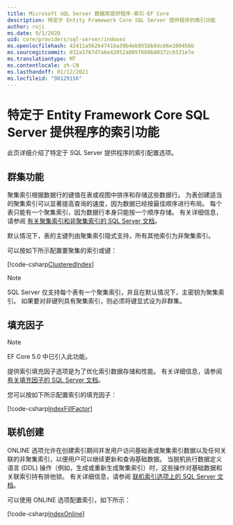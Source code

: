 ```yaml
---
title: Microsoft SQL Server 数据库提供程序-索引-EF Core
description: 特定于 Entity Framework Core SQL Server 提供程序的索引功能
author: roji
ms.date: 9/1/2020
uid: core/providers/sql-server/indexes
ms.openlocfilehash: 42411a562b4741ba39b4eb855bb84c66e100456b
ms.sourcegitcommit: 032a1767d7a6e42052a005f660b80372c6521e7e
ms.translationtype: MT
ms.contentlocale: zh-CN
ms.lasthandoff: 01/12/2021
ms.locfileid: "98129156"
---
```

# <a name="index-features-specific-to-the-entity-framework-core-sql-server-provider"></a>特定于 Entity Framework Core SQL Server 提供程序的索引功能

此页详细介绍了特定于 SQL Server 提供程序的索引配置选项。

## <a name="clustering"></a>群集功能

聚集索引根据数据行的键值在表或视图中排序和存储这些数据行。 为表创建适当的聚集索引可以显著提高查询的速度，因为数据已经按最佳顺序进行布局。 每个表只能有一个聚集索引，因为数据行本身只能按一个顺序存储。 有关详细信息，请参阅 [有关聚集索引和非聚集索引的 SQL Server 文档](/sql/relational-databases/indexes/clustered-and-nonclustered-indexes-described)。

默认情况下，表的主键列由聚集索引隐式支持，所有其他索引为非聚集索引。

可以按如下所示配置要聚集的索引或键：

[!code-csharp[ClusteredIndex](../../../../samples/core/SqlServer/Indexes/ClusteredIndexContext.cs?name=ClusteredIndex)]

> [!NOTE]
> SQL Server 仅支持每个表有一个聚集索引，并且在默认情况下，主密钥为聚集索引。 如果要对非键列具有聚集索引，则必须将键显式设为非群集。

## <a name="fill-factor"></a>填充因子

> [!NOTE]
> EF Core 5.0 中已引入此功能。

提供索引填充因子选项是为了优化索引数据存储和性能。 有关详细信息，请参阅 [有关填充因子的 SQL Server 文档](/sql/relational-databases/indexes/specify-fill-factor-for-an-index)。

您可以按如下所示配置索引的填充因子：

[!code-csharp[IndexFillFactor](../../../../samples/core/SqlServer/Indexes/IndexFillFactorContext.cs?name=IndexFillFactor)]

## <a name="online-creation"></a>联机创建

ONLINE 选项允许在创建索引期间并发用户访问基础表或聚集索引数据以及任何关联的非聚集索引，以便用户可以继续更新和查询基础数据。 当脱机执行数据定义语言 (DDL) 操作（例如，生成或重新生成聚集索引）时，这些操作对基础数据和关联索引持有排他锁。 有关详细信息，请参阅 [联机索引选项上的 SQL Server 文档](/sql/relational-databases/indexes/perform-index-operations-online)。

可以使用 ONLINE 选项配置索引，如下所示：

[!code-csharp[IndexOnline](../../../../samples/core/SqlServer/Indexes/IndexOnlineContext.cs?name=IndexOnline)]
